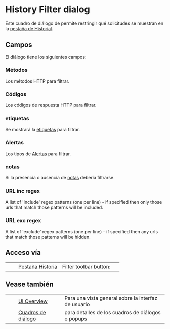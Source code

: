 # History Filter dialog #

Este cuadro de diálogo de permite restringir qué solicitudes se muestran en la [pestaña de Historial][pesta_a de Historial].


## Campos ##

El diálogo tiene los siguientes campos:

### Métodos ###

Los métodos HTTP para filtrar.

### Códigos ###

Los códigos de respuesta HTTP para filtrar.

### etiquetas ###

Se mostrará la [etiquetas][] para filtrar.

### Alertas ###

Los tipos de [Alertas][] para filtrar.


### notas ###

Si la presencia o ausencia de [notas][] debería filtrarse.

### URL inc regex ###

A list of 'include' regex patterns (one per line) - if specified then only those urls that match those patterns will be included.

### URL exc regex ###

A list of 'exclude' regex patterns (one per line) - if specified then any urls that match those patterns will be hidden.

## Acceso vía ##

<table> 
 <tbody>
  <tr>
   <td>&nbsp;&nbsp;&nbsp;&nbsp;</td>
   <td> <a href="HelpUiTabsHistory" rel="nofollow">Pesta&ntilde;a Historia</a></td>
   <td>Filter toolbar button: <img src="https://github.com/zaproxy/zap-core-help/wiki/images/16/054.png" align="bottom" width="16" height="16" /></td>
  </tr> 
 </tbody>
</table>

## Vease también ##

<table> 
 <tbody>
  <tr>
   <td>&nbsp;&nbsp;&nbsp;&nbsp;</td>
   <td> <a href="HelpUiOverview" rel="nofollow">UI Overview</a></td>
   <td>Para una vista general sobre la interfaz de usuario</td>
  </tr> 
  <tr>
   <td>&nbsp;&nbsp;&nbsp;&nbsp;</td>
   <td> <a href="HelpUiDialogsDialogs" rel="nofollow">Cuadros de di&aacute;logo</a></td>
   <td>para detalles de los cuadros de di&aacute;logos o popups </td>
  </tr> 
 </tbody>
</table>


[pesta_a de Historial]: HelpUiTabsHistory
[etiquetas]: HelpStartConceptsTags
[Alertas]: HelpStartConceptsAlerts
[notas]: HelpStartConceptsNotes
